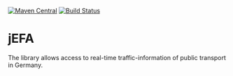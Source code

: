 [![Maven Central](http://maven-badges.herokuapp.com/maven-central/de.kisner/jefa/badge.svg)](http://search.maven.org/#search%7Cgav%7C1%7Cg%3A%22de.kisner%22%20AND%20a%3A%jefa%22) [![Build Status](https://www.aht-group.com/jenkins/buildStatus/icon?job=JEFA)](https://www.aht-group.com/jenkins/job/JEFA)

# jEFA

The library allows access to real-time traffic-information of public transport in Germany.
